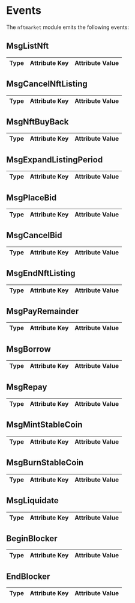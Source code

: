 <!--
order: 3
-->

# Events

The `nftmarket` module emits the following events:

## MsgListNft

| Type | Attribute Key | Attribute Value |
| ---- | ------------- | --------------- |

## MsgCancelNftListing

| Type | Attribute Key | Attribute Value |
| ---- | ------------- | --------------- |

## MsgNftBuyBack

| Type | Attribute Key | Attribute Value |
| ---- | ------------- | --------------- |

## MsgExpandListingPeriod

| Type | Attribute Key | Attribute Value |
| ---- | ------------- | --------------- |

## MsgPlaceBid

| Type | Attribute Key | Attribute Value |
| ---- | ------------- | --------------- |

## MsgCancelBid

| Type | Attribute Key | Attribute Value |
| ---- | ------------- | --------------- |

## MsgEndNftListing

| Type | Attribute Key | Attribute Value |
| ---- | ------------- | --------------- |

## MsgPayRemainder

| Type | Attribute Key | Attribute Value |
| ---- | ------------- | --------------- |

## MsgBorrow

| Type | Attribute Key | Attribute Value |
| ---- | ------------- | --------------- |

## MsgRepay

| Type | Attribute Key | Attribute Value |
| ---- | ------------- | --------------- |

## MsgMintStableCoin

| Type | Attribute Key | Attribute Value |
| ---- | ------------- | --------------- |

## MsgBurnStableCoin

| Type | Attribute Key | Attribute Value |
| ---- | ------------- | --------------- |

## MsgLiquidate

| Type | Attribute Key | Attribute Value |
| ---- | ------------- | --------------- |

## BeginBlocker

| Type | Attribute Key | Attribute Value |
| ---- | ------------- | --------------- |

## EndBlocker

| Type | Attribute Key | Attribute Value |
| ---- | ------------- | --------------- |

